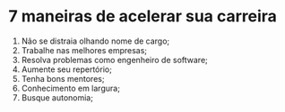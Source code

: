# 7 maneiras de acelerar sua carreira

1. Não se distraia olhando nome de cargo;
2. Trabalhe nas melhores empresas;
3. Resolva problemas como engenheiro de software;
4. Aumente seu repertório;
5. Tenha bons mentores;
6. Conhecimento em largura;
7. Busque autonomia;